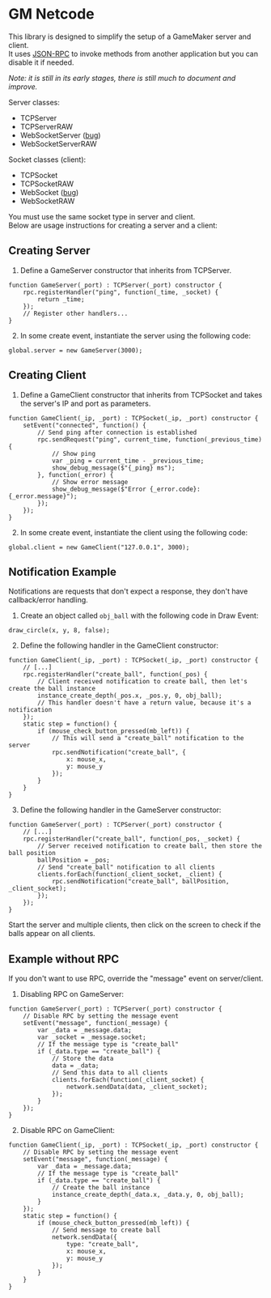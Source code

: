# GM Netcode
This library is designed to simplify the setup of a GameMaker server and client.  
It uses [JSON-RPC](https://www.jsonrpc.org/specification) to invoke methods from another application but you can disable it if needed.  

_Note: it is still in its early stages, there is still much to document and improve._

Server classes:
- TCPServer
- TCPServerRAW
- WebSocketServer ([bug](https://github.com/YoYoGames/GameMaker-Bugs/issues/2109))
- WebSocketServerRAW

Socket classes (client):
- TCPSocket
- TCPSocketRAW
- WebSocket ([bug](https://github.com/YoYoGames/GameMaker-Bugs/issues/2109))
- WebSocketRAW

You must use the same socket type in server and client.  
Below are usage instructions for creating a server and a client:  

## Creating Server
1. Define a GameServer constructor that inherits from TCPServer.
```gml
function GameServer(_port) : TCPServer(_port) constructor {
    rpc.registerHandler("ping", function(_time, _socket) {
        return _time;
    });
    // Register other handlers...
}
```
2. In some create event, instantiate the server using the following code:
```gml
global.server = new GameServer(3000);
```
## Creating Client
1. Define a GameClient constructor that inherits from TCPSocket and takes the server's IP and port as parameters.
```gml
function GameClient(_ip, _port) : TCPSocket(_ip, _port) constructor {
    setEvent("connected", function() {
        // Send ping after connection is established
        rpc.sendRequest("ping", current_time, function(_previous_time) {
            // Show ping
            var _ping = current_time - _previous_time;
            show_debug_message($"{_ping} ms");
        }, function(_error) {
            // Show error message
            show_debug_message($"Error {_error.code}: {_error.message}");    
        });    
    });
}
```
2. In some create event, instantiate the client using the following code:
```gml
global.client = new GameClient("127.0.0.1", 3000);
```
## Notification Example
Notifications are requests that don't expect a response, they don't have callback/error handling.
1. Create an object called `obj_ball` with the following code in Draw Event:
```gml
draw_circle(x, y, 8, false);
```
2. Define the following handler in the GameClient constructor:
```gml
function GameClient(_ip, _port) : TCPSocket(_ip, _port) constructor {
    // [...]
    rpc.registerHandler("create_ball", function(_pos) {
        // Client received notification to create ball, then let's create the ball instance
        instance_create_depth(_pos.x, _pos.y, 0, obj_ball);
        // This handler doesn't have a return value, because it's a notification
    });
    static step = function() {
        if (mouse_check_button_pressed(mb_left)) {
            // This will send a "create_ball" notification to the server
            rpc.sendNotification("create_ball", {
                x: mouse_x,
                y: mouse_y
            });
        }
    }
}
```
3. Define the following handler in the GameServer constructor:
```gml
function GameServer(_port) : TCPServer(_port) constructor {
    // [...]
    rpc.registerHandler("create_ball", function(_pos, _socket) {
        // Server received notification to create ball, then store the ball position
        ballPosition = _pos;
        // Send "create_ball" notification to all clients
        clients.forEach(function(_client_socket, _client) {
            rpc.sendNotification("create_ball", ballPosition, _client_socket);
        });
    });
}
```
Start the server and multiple clients, 
then click on the screen to check if the balls appear on all clients.
## Example without RPC
If you don't want to use RPC, override the "message" event on server/client.
1. Disabling RPC on GameServer:
```gml
function GameServer(_port) : TCPServer(_port) constructor {
    // Disable RPC by setting the message event
    setEvent("message", function(_message) {
        var _data = _message.data;
        var _socket = _message.socket;
        // If the message type is "create_ball"
        if (_data.type == "create_ball") {
            // Store the data
            data = _data;
            // Send this data to all clients
            clients.forEach(function(_client_socket) {
                network.sendData(data, _client_socket);	
            });
        }
    });
}
```
2. Disable RPC on GameClient:
```gml
function GameClient(_ip, _port) : TCPSocket(_ip, _port) constructor {
    // Disable RPC by setting the message event
    setEvent("message", function(_message) {
        var _data = _message.data;
        // If the message type is "create_ball"
        if (_data.type == "create_ball") {
            // Create the ball instance
            instance_create_depth(_data.x, _data.y, 0, obj_ball);
        }
    });
    static step = function() {
        if (mouse_check_button_pressed(mb_left)) {
            // Send message to create ball
            network.sendData({
                type: "create_ball",
                x: mouse_x,
                y: mouse_y
            });
        }
    }
}
```